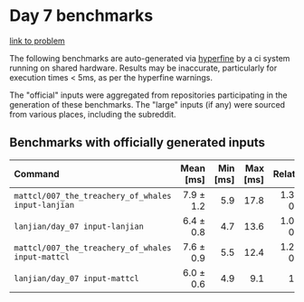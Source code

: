 # Day 7 benchmarks

[link to problem](http://adventofcode.com/2021/day/7)

The following benchmarks are auto-generated via [hyperfine](https://github.com/sharkdp/hyperfine) by a ci system running on shared hardware. Results may be inaccurate, particularly for execution times < 5ms, as per the hyperfine warnings.

The "official" inputs were aggregated from repositories participating in the generation of these benchmarks. The "large" inputs (if any) were sourced from various places, including the subreddit.

## Benchmarks with officially generated inputs
| Command | Mean [ms] | Min [ms] | Max [ms] | Relative |
|:---|---:|---:|---:|---:|
| `mattcl/007_the_treachery_of_whales input-lanjian` | 7.9 ± 1.2 | 5.9 | 17.8 | 1.32 ± 0.24 |
| `lanjian/day_07 input-lanjian` | 6.4 ± 0.8 | 4.7 | 13.6 | 1.06 ± 0.17 |
| `mattcl/007_the_treachery_of_whales input-mattcl` | 7.6 ± 0.9 | 5.5 | 12.4 | 1.27 ± 0.19 |
| `lanjian/day_07 input-mattcl` | 6.0 ± 0.6 | 4.9 | 9.1 | 1.00 |
